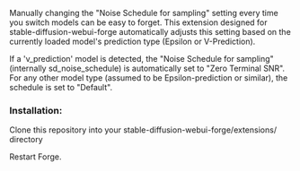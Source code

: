 Manually changing the "Noise Schedule for sampling" setting every time you switch models can be easy to forget. This extension designed for stable-diffusion-webui-forge automatically adjusts this setting based on the currently loaded model's prediction type (Epsilon or V-Prediction). 

If a 'v_prediction' model is detected, the "Noise Schedule for sampling" (internally sd_noise_schedule) is automatically set to "Zero Terminal SNR".
For any other model type (assumed to be Epsilon-prediction or similar), the schedule is set to "Default".


### Installation:


Clone this repository into your stable-diffusion-webui-forge/extensions/ directory

Restart Forge.
